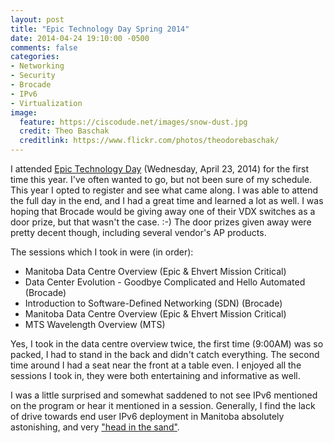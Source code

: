 ```yaml
---
layout: post
title: "Epic Technology Day Spring 2014"
date: 2014-04-24 19:10:00 -0500
comments: false
categories:
- Networking
- Security
- Brocade
- IPv6
- Virtualization
image:
  feature: https://ciscodude.net/images/snow-dust.jpg
  credit: Theo Baschak
  creditlink: https://www.flickr.com/photos/theodorebaschak/
---
```

I attended [Epic Technology Day](http://techday.ca/) (Wednesday, April 23, 2014) for the first time this year. I've often wanted to go, but not been sure of my schedule. This year I opted to register and see what came along. I was able to attend the full day in the end, and I had a great time and learned a lot as well. I was hoping that Brocade would be giving away one of their VDX switches as a door prize, but that wasn't the case. :-) The door prizes given away were pretty decent though, including several vendor's AP products.

The sessions which I took in were (in order):

*	Manitoba Data Centre Overview (Epic &amp; Ehvert Mission Critical)
*	Data Center Evolution - Goodbye Complicated and Hello Automated (Brocade)
*	Introduction to Software-Defined Networking (SDN) (Brocade)
*	Manitoba Data Centre Overview (Epic &amp; Ehvert Mission Critical)
*	MTS Wavelength Overview (MTS)

Yes, I took in the data centre overview twice, the first time (9:00AM) was so packed, I had to stand in the back and didn't catch everything. The second time around I had a seat near the front at a table even. I enjoyed all the sessions I took in, they were both entertaining and informative as well.

I was a little surprised and somewhat saddened to not see IPv6 mentioned on the program or hear it mentioned in a session. Generally, I find the lack of drive towards end user IPv6 deployment in Manitoba absolutely astonishing, and very ["head in the sand"](http://www.howfunky.com/2010/10/ipv6-ostrich-effect.html).
